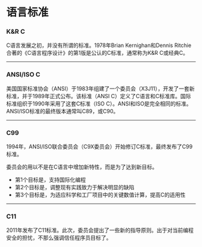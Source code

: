# 语言标准

### K&R C

C语言发展之初，并没有所谓的标准。1978年Brian Kernighan和Dennis Ritchie合著的《C语言程序设计》的第1版是公认的C标准，通常称为K&R C或经典C。

------

### ANSI/ISO C

美国国家标准协会（ANSI）于1983年组建了一个委员会（X3J11），开发了一套新标准，并于1989年正式公布。该标准（ANSI C）定义了C语言和C标准库。国际标准组织于1990年采用了这套C标准（ISO C）。ANSI和ISO是完全相同的标准。ANSI/ISO标准的最终版本通常叫C89，或C90。

------

### C99

1994年，ANSI/ISO联合委员会（C9X委员会）开始修订C标准，最终发布了C99标准。

委员会的用以不是在C语言中增加新特性，而是为了达到新目标。

* 第1个目标是，支持国际化编程
* 第2个目标是，调整现有实践致力于解决明显的缺陷
* 第3个目标是，为适应科学和工厂项目中的关键数值计算，提高C的适用性

------

### C11

2011年发布了C11标准。此次，委员会提出了一些新的指导原则。出于对当前编程安全的担忧，不那么强调信任程序员目标了。

